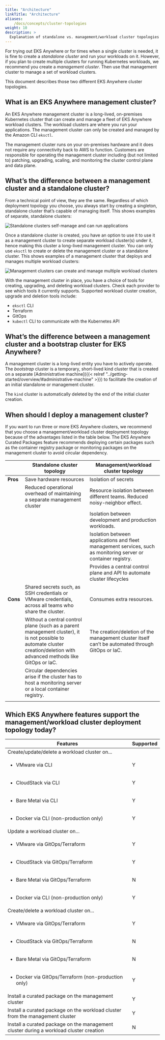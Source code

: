 ```yaml
---
title: "Architecture"
linkTitle: "Architecture"
aliases:
    /docs/concepts/cluster-topologies
weight: 10
description: >
  Explanation of standalone vs. management/workload cluster topologies
---
```


For trying out EKS Anywhere or for times when a single cluster is needed, it is fine to create a _standalone cluster_ and run your workloads on it.
However, if you plan to create multiple clusters for running Kubernetes workloads, we recommend you create a _management cluster_.
Then use that management cluster to manage a set of workload clusters.

This document describes those two different EKS Anywhere cluster topologies.

## What is an EKS Anywhere management cluster?
An EKS Anywhere management cluster is a long-lived, on-premises Kubernetes cluster that can create and manage a fleet of EKS Anywhere workload clusters.
The workload clusters are where you run your applications.
The management cluster can only be created and managed by the Amazon CLI `eksctl`.

The management cluster runs on your on-premises hardware and it does not require any connectivity back to AWS to function.
Customers are responsible for operating the management cluster including (but not limited to) patching, upgrading, scaling, and monitoring the cluster control plane and data plane.
 
## What’s the difference between a management cluster and a standalone cluster?
From a technical point of view, they are the same.
Regardless of which deployment topology you choose, you always start by creating a singleton, standalone cluster that’s capable of managing itself.
This shows examples of separate, standalone clusters:

![Standalone clusters self-manage and can run applications](/images/eks-a_cluster_standalone.png)

Once a standalone cluster is created, you have an option to use it to use it as a management cluster to create separate workload cluster(s) under it, hence making this cluster a long-lived management cluster.
You can only use `eksctl` to create or delete the management cluster or a standalone cluster.
This shows examples of a management cluster that deploys and manages multiple workload clusters:

![Management clusters can create and manage multiple workload clusters](/images/eks-a_cluster_management.png)

With the management cluster in place, you have a choice of tools for creating, upgrading, and deleting workload clusters.
Check each provider to see which tools it currently supports.
Supported workload cluster creation, upgrade and deletion tools include:

* `eksctl` CLI
* Terraform
* GitOps
* `kubectl` CLI to communicate with the Kubernetes API

## What’s the difference between a management cluster and a bootstrap cluster for EKS Anywhere?

A management cluster is a long-lived entity you have to actively operate.
The _bootstrap_ cluster is a temporary, short-lived kind cluster that is created on a separate [Administrative machine]({{< relref "../getting-started/overview/#administrative-machine" >}}) to facilitate the creation of an initial standalone or management cluster.

The `kind` cluster is automatically deleted by the end of the initial cluster creation.

## When should I deploy a management cluster?
If you want to run three or more EKS Anywhere clusters, we recommend that you choose a management/workload cluster deployment topology because of the advantages listed in the table below.
The EKS Anywhere Curated Packages feature recommends deploying certain packages such as the container registry package or monitoring packages on the management cluster to avoid circular dependency. 


|        | Standalone cluster topology | Management/workload cluster topology  |
|--------|-----------------------------|---------------------------------------|
| **Pros**   | Save hardware resources   | Isolation of secrets                |
|        | Reduced operational overhead of maintaining a separate management cluster | Resource isolation between different teams. Reduced noisy-neighbor effect. |
|        |                             |  Isolation between development and production workloads. |
|        |                             |  Isolation between applications and fleet management services, such as monitoring server or container registry. |
|        |                             |  Provides a central control plane and API to automate cluster lifecycles |
| **Cons** |  Shared secrets such, as SSH credentials or VMware credentials, across all teams who share the cluster. |  Consumes extra resources. |
|        |  Without a central control plane (such as a parent management cluster), it is not possible to automate cluster creation/deletion with advanced methods like GitOps or IaC. |The creation/deletion of the management cluster itself can’t be automated through GitOps or IaC. |
|        | Circular dependencies arise if the cluster has to host a monitoring server or a local container registry. | 
||||


## Which EKS Anywhere features support the management/workload cluster deployment topology today?

| Features   | Supported | 
|------------|-----------|
| Create/update/delete a workload cluster on... ||
| <ul><li>VMware via CLI</li>  | Y |
| <ul><li>CloudStack via CLI</li> | Y |
| <ul><li>Bare Metal via CLI</li> | Y |
| <ul><li>Docker via CLI (non-production only)</li> | Y |
| Update a workload cluster on... ||
| <ul><li>VMware via GitOps/Terraform</li> | Y |
| <ul><li>CloudStack via GitOps/Terraform</li> | Y |
| <ul><li>Bare Metal via GitOps/Terraform</li> | N |
| <ul><li>Docker via CLI (non-production only)</li> | Y |
| Create/delete a workload cluster on...
| <ul><li>VMware via GitOps/Terraform</li> | Y |
| <ul><li>CloudStack via GitOps/Terraform</li> | N |
| <ul><li>Bare Metal via GitOps/Terraform</li> | N |
| <ul><li>Docker via GitOps/Terraform (non-production only)</li> | Y |
| Install a curated package on the management cluster | Y ||
| Install a curated package on the workload cluster from the management cluster | Y |
| Install a curated package on the management cluster during a workload cluster creation | N |
